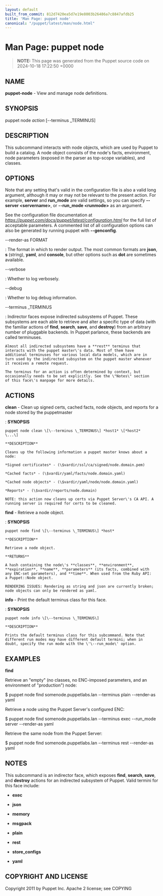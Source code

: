 ```yaml
---
layout: default
built_from_commit: 812d7420ea5d7e19e8003b26486a7c8847afdb25
title: 'Man Page: puppet node'
canonical: "/puppet/latest/man/node.html"
---
```


# Man Page: puppet node

> **NOTE:** This page was generated from the Puppet source code on 2024-10-18 17:22:50 +0000

## NAME
**puppet-node** - View and manage node definitions.

## SYNOPSIS
puppet node *action* \[\--terminus \_TERMINUS\]

## DESCRIPTION
This subcommand interacts with node objects, which are used by Puppet to
build a catalog. A node object consists of the node\'s facts,
environment, node parameters (exposed in the parser as top-scope
variables), and classes.

## OPTIONS
Note that any setting that\'s valid in the configuration file is also a
valid long argument, although it may or may not be relevant to the
present action. For example, **server** and **run_mode** are valid
settings, so you can specify **\--server \<servername\>**, or
**\--run_mode \<runmode\>** as an argument.

See the configuration file documentation at
*https://puppet.com/docs/puppet/latest/configuration.html* for the full
list of acceptable parameters. A commented list of all configuration
options can also be generated by running puppet with **\--genconfig**.

\--render-as FORMAT

:   The format in which to render output. The most common formats are
    **json**, **s** (string), **yaml**, and **console**, but other
    options such as **dot** are sometimes available.

\--verbose

:   Whether to log verbosely.

\--debug

:   Whether to log debug information.

\--terminus \_TERMINUS

:   Indirector faces expose indirected subsystems of Puppet. These
    subsystems are each able to retrieve and alter a specific type of
    data (with the familiar actions of **find**, **search**, **save**,
    and **destroy**) from an arbitrary number of pluggable backends. In
    Puppet parlance, these backends are called terminuses.

    Almost all indirected subsystems have a **rest** terminus that
    interacts with the puppet master\'s data. Most of them have
    additional terminuses for various local data models, which are in
    turn used by the indirected subsystem on the puppet master whenever
    it receives a remote request.

    The terminus for an action is often determined by context, but
    occasionally needs to be set explicitly. See the \"Notes\" section
    of this face\'s manpage for more details.

## ACTIONS
**clean** - Clean up signed certs, cached facts, node objects, and reports for a node stored by the puppetmaster

:   **SYNOPSIS**

    puppet node clean \[\--terminus \_TERMINUS\] *host1* \[*host2*
    \...\]

    **DESCRIPTION**

    Cleans up the following information a puppet master knows about a
    node:

    *Signed certificates* - (\$vardir/ssl/ca/signed/node.domain.pem)

    *Cached facts* - (\$vardir/yaml/facts/node.domain.yaml)

    *Cached node objects* - (\$vardir/yaml/node/node.domain.yaml)

    *Reports* - (\$vardir/reports/node.domain)

    NOTE: this action now cleans up certs via Puppet Server\'s CA API. A
    running server is required for certs to be cleaned.

**find** - Retrieve a node object.

:   **SYNOPSIS**

    puppet node find \[\--terminus \_TERMINUS\] *host*

    **DESCRIPTION**

    Retrieve a node object.

    **RETURNS**

    A hash containing the node\'s **classes**, **environment**,
    **expiration**, **name**, **parameters** (its facts, combined with
    any ENC-set parameters), and **time**. When used from the Ruby API:
    a Puppet::Node object.

    RENDERING ISSUES: Rendering as string and json are currently broken;
    node objects can only be rendered as yaml.

**info** - Print the default terminus class for this face.

:   **SYNOPSIS**

    puppet node info \[\--terminus \_TERMINUS\]

    **DESCRIPTION**

    Prints the default terminus class for this subcommand. Note that
    different run modes may have different default termini; when in
    doubt, specify the run mode with the \'\--run_mode\' option.

## EXAMPLES
**find**

Retrieve an \"empty\" (no classes, no ENC-imposed parameters, and an
environment of \"production\") node:

\$ puppet node find somenode.puppetlabs.lan \--terminus plain
\--render-as yaml

Retrieve a node using the Puppet Server\'s configured ENC:

\$ puppet node find somenode.puppetlabs.lan \--terminus exec \--run_mode
server \--render-as yaml

Retrieve the same node from the Puppet Server:

\$ puppet node find somenode.puppetlabs.lan \--terminus rest
\--render-as yaml

## NOTES
This subcommand is an indirector face, which exposes **find**,
**search**, **save**, and **destroy** actions for an indirected
subsystem of Puppet. Valid termini for this face include:

-   **exec**

-   **json**

-   **memory**

-   **msgpack**

-   **plain**

-   **rest**

-   **store_configs**

-   **yaml**

## COPYRIGHT AND LICENSE
Copyright 2011 by Puppet Inc. Apache 2 license; see COPYING
